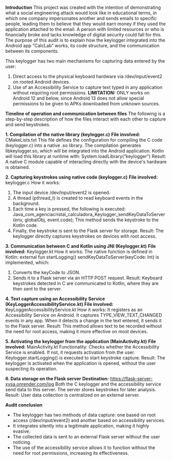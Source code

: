 **Introduction**
This project was created with the intention of demonstrating what a social engineering attack would look like in educational terms, in which one company impersonates another and sends emails to specific people, leading them to
believe that they would earn money if they used the application attached to the email. A person with limited resources or who is financially broke and lacks knowledge of digital security
could fall for this.
The purpose of this audit is to explain how the keylogger integrated into the Android app “CalcLab” works, its code structure, and the communication between its components.

This keylogger has two main mechanisms for capturing data entered by the user:
1. Direct access to the physical keyboard hardware via /dev/input/event2 on rooted Android devices.
2. Use of an Accessibility Service to capture text typed in any application without requiring root permissions.
**LIMITATION:** ONLY works on Android 12 and below, since Android 13 does not allow special permissions to be given to APKs downloaded from unknown sources.

**Timeline of operation and communication between files**
The following is a step-by-step description of how the files interact with each other to capture and send keystrokes.

**1. Compilation of the native library (keylogger.c)**
**File involved:** CMakeLists.txt
This file defines the configuration for compiling the C code (keylogger.c) into a native .so library. The compilation generates libkeylogger.so, which will be integrated into the 
Android application.
Kotlin will load this library at runtime with:
System.loadLibrary(“keylogger”)
Result: A native C module capable of interacting directly with the device's hardware is obtained.

**2. Capturing keystrokes using native code (keylogger.c)**
**File involved:** keylogger.c
How it works:
1. The input device /dev/input/event2 is opened.
2. A thread (pthread_t) is created to read keyboard events in the background.
3. Each time a key is pressed, the following is executed:
Java_com_agenciacristal_calculadora_Keylogger_sendKeyDataToServer(env, globalObj, event.code);
This method sends the keystroke to the Kotlin code.
4. Finally, the keystroke is sent to the Flask server for storage.
Result: The keylogger directly captures keystrokes on devices with root access.

**3. Communication between C and Kotlin using JNI (Keylogger.kt)**
**File involved:** Keylogger.kt
How it works: The native function is defined in Kotlin:
external fun startLogging()
sendKeyDataToServer(keyCode: Int) is implemented, which:
1. Converts the keyCode to JSON.
2. Sends it to a Flask server via an HTTP POST request.
Result: Keyboard keystrokes detected in C are communicated to Kotlin, where they are then sent to the server.

**4. Text capture using an Accessibility Service (KeyLoggerAccessibilityService.kt)**
**File involved:** KeyLoggerAccessibilityService.kt
How it works: It registers as an Accessibility Service on Android. It captures TYPE_VIEW_TEXT_CHANGED events in any app. When it detects a change in the text entered,
it sends it to the Flask server.
Result: This method allows text to be recorded without the need for root access, making it more effective on most devices.

**5. Activating the keylogger from the application (MainActivity.kt)**
**File involved:** MainActivity.kt
Functionality: Checks whether the Accessibility Service is enabled. If not, it requests activation from the user. Keylogger.startLogging() is executed to start keystroke capture.
Result: The keylogger is activated when the application is opened, without the user suspecting its operation.

**6. Data storage on the Flask server**
**Destination:** https://flask-server-xysa.onrender.com/log
Both the C keylogger and the accessibility service send data to this server. The server stores keystrokes for later analysis.
Result: User data collection is centralized on an external server.

**Audit conclusion**
- The keylogger has two methods of data capture: one based on root access (/dev/input/event2) and another based on accessibility services.
- It integrates silently into a legitimate application, making it highly evasive.
- The collected data is sent to an external Flask server without the user noticing.
- The use of the accessibility service allows it to function without the need for root permissions, increasing its effectiveness.
